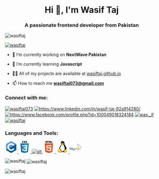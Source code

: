 <h1 align="center">Hi 👋, I'm Wasif Taj</h1>
<h3 align="center">A passionate frontend developer from Pakistan</h3>

<p align="left"> <img src="https://komarev.com/ghpvc/?username=wasiftaj&label=Profile%20views&color=0e75b6&style=flat" alt="wasiftaj" /> </p>

<p align="left"> <a href="https://github.com/ryo-ma/github-profile-trophy"><img src="https://github-profile-trophy.vercel.app/?username=wasiftaj" alt="wasiftaj" /></a> </p>

- 🔭 I’m currently working on **NextWave Pakistan**

- 🌱 I’m currently learning **Javascript**

- 👨‍💻 All of my projects are available at [wasiftaj.github.io](wasiftaj.github.io)

- 📫 How to reach me **wasiftaj073@gmail.com**

<h3 align="left">Connect with me:</h3>
<p align="left">
<a href="https://twitter.com/wasiftaj073" target="blank"><img align="center" src="https://raw.githubusercontent.com/rahuldkjain/github-profile-readme-generator/master/src/images/icons/Social/twitter.svg" alt="wasiftaj073" height="30" width="40" /></a>
<a href="https://linkedin.com/in/https://www.linkedin.com/in/wasif-taj-92a914280/" target="blank"><img align="center" src="https://raw.githubusercontent.com/rahuldkjain/github-profile-readme-generator/master/src/images/icons/Social/linked-in-alt.svg" alt="https://www.linkedin.com/in/wasif-taj-92a914280/" height="30" width="40" /></a>
<a href="https://fb.com/https://www.facebook.com/profile.php?id=100049018324184" target="blank"><img align="center" src="https://raw.githubusercontent.com/rahuldkjain/github-profile-readme-generator/master/src/images/icons/Social/facebook.svg" alt="https://www.facebook.com/profile.php?id=100049018324184" height="30" width="40" /></a>
<a href="https://instagram.com/was._if" target="blank"><img align="center" src="https://raw.githubusercontent.com/rahuldkjain/github-profile-readme-generator/master/src/images/icons/Social/instagram.svg" alt="was._if" height="30" width="40" /></a>
<a href="https://discord.gg/wasiftaj" target="blank"><img align="center" src="https://raw.githubusercontent.com/rahuldkjain/github-profile-readme-generator/master/src/images/icons/Social/discord.svg" alt="wasiftaj" height="30" width="40" /></a>
</p>

<h3 align="left">Languages and Tools:</h3>
<p align="left"> <a href="https://www.cprogramming.com/" target="_blank" rel="noreferrer"> <img src="https://raw.githubusercontent.com/devicons/devicon/master/icons/c/c-original.svg" alt="c" width="40" height="40"/> </a> <a href="https://www.w3schools.com/css/" target="_blank" rel="noreferrer"> <img src="https://raw.githubusercontent.com/devicons/devicon/master/icons/css3/css3-original-wordmark.svg" alt="css3" width="40" height="40"/> </a> <a href="https://git-scm.com/" target="_blank" rel="noreferrer"> <img src="https://www.vectorlogo.zone/logos/git-scm/git-scm-icon.svg" alt="git" width="40" height="40"/> </a> <a href="https://www.w3.org/html/" target="_blank" rel="noreferrer"> <img src="https://raw.githubusercontent.com/devicons/devicon/master/icons/html5/html5-original-wordmark.svg" alt="html5" width="40" height="40"/> </a> <a href="https://www.linux.org/" target="_blank" rel="noreferrer"> <img src="https://raw.githubusercontent.com/devicons/devicon/master/icons/linux/linux-original.svg" alt="linux" width="40" height="40"/> </a> <a href="https://www.mysql.com/" target="_blank" rel="noreferrer"> <img src="https://raw.githubusercontent.com/devicons/devicon/master/icons/mysql/mysql-original-wordmark.svg" alt="mysql" width="40" height="40"/> </a> </p>

<p><img align="left" src="https://github-readme-stats.vercel.app/api/top-langs?username=wasiftaj&show_icons=true&locale=en&layout=compact" alt="wasiftaj" /></p>

<p>&nbsp;<img align="center" src="https://github-readme-stats.vercel.app/api?username=wasiftaj&show_icons=true&locale=en" alt="wasiftaj" /></p>

<p><img align="center" src="https://github-readme-streak-stats.herokuapp.com/?user=wasiftaj&" alt="wasiftaj" /></p>

